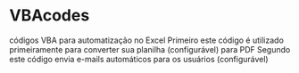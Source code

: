 # VBAcodes
códigos VBA para automatização no Excel
Primeiro este código é utilizado primeiramente para converter sua planilha (configurável) para PDF
Segundo este código envia e-mails automáticos para os usuários (configurável)
